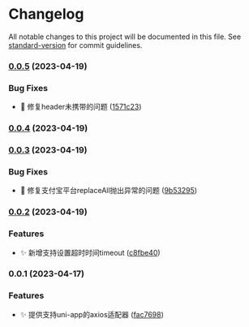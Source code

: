 # Changelog

All notable changes to this project will be documented in this file. See [standard-version](https://github.com/conventional-changelog/standard-version) for commit guidelines.

### [0.0.5](https://gitee.com/fant-mini/fant-axios-adapter/compare/v0.0.4...v0.0.5) (2023-04-19)


### Bug Fixes

* 🐛 修复header未携带的问题 ([1571c23](https://gitee.com/fant-mini/fant-axios-adapter/commit/1571c2397716927d2cb76e80b544969e99bec24c))

### [0.0.4](https://gitee.com/fant-mini/fant-axios-adapter/compare/v0.0.3...v0.0.4) (2023-04-19)

### [0.0.3](https://gitee.com/fant-mini/fant-axios-adapter/compare/v0.0.2...v0.0.3) (2023-04-19)


### Bug Fixes

* 🐛 修复支付宝平台replaceAll抛出异常的问题 ([9b53295](https://gitee.com/fant-mini/fant-axios-adapter/commit/9b532959013418d65d6b8e5c1fda1e5784758a36))

### [0.0.2](https://gitee.com/fant-mini/fant-axios-adapter/compare/v0.0.1...v0.0.2) (2023-04-19)


### Features

* ✨ 新增支持设置超时时间timeout ([c8fbe40](https://gitee.com/fant-mini/fant-axios-adapter/commit/c8fbe40e4409b192be973ac7b520b87e36407c33))

### 0.0.1 (2023-04-17)


### Features

* ✨ 提供支持uni-app的axios适配器 ([fac7698](https://gitee.com/fant-mini/fant-axios-adapter/commit/fac76988cfd740951b7b78ae9c9c85c9f6a85911))
